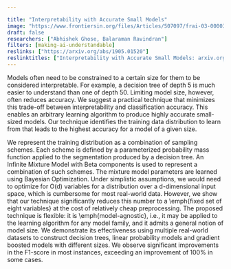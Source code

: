 ```yaml
---

title: "Interpretability with Accurate Small Models"
image: "https://www.frontiersin.org/files/Articles/507097/frai-03-00003-HTML/image_m/frai-03-00003-g001.jpg"
draft: false
researchers: ["Abhishek Ghose, Balaraman Ravindran"]
filters: [making-ai-understandable]
reslinks: ["https://arxiv.org/abs/1905.01520"]
reslinktitles: ["Interpretability with Accurate Small Models: arxiv.org"]
---
```


Models often need to be constrained to a certain size for them to be considered interpretable. For example, a decision tree of depth 5 is much easier to understand than one of depth 50. Limiting model size, however, often reduces accuracy. We suggest a practical technique that minimizes this trade-off between interpretability and classification accuracy. This enables an arbitrary learning algorithm to produce highly accurate small-sized models. Our technique identifies the training data distribution to learn from that leads to the highest accuracy for a model of a given size.

We represent the training distribution as a combination of sampling schemes. Each scheme is defined by a parameterized probability mass function applied to the segmentation produced by a decision tree. An Infinite Mixture Model with Beta components is used to represent a combination of such schemes. The mixture model parameters are learned using Bayesian Optimization. Under simplistic assumptions, we would need to optimize for O(d) variables for a distribution over a d-dimensional input space, which is cumbersome for most real-world data. However, we show that our technique significantly reduces this number to a \emph{fixed set of eight variables} at the cost of relatively cheap preprocessing. The proposed technique is flexible: it is \emph{model-agnostic}, i.e., it may be applied to the learning algorithm for any model family, and it admits a general notion of model size. We demonstrate its effectiveness using multiple real-world datasets to construct decision trees, linear probability models and gradient boosted models with different sizes. We observe significant improvements in the F1-score in most instances, exceeding an improvement of 100% in some cases. 